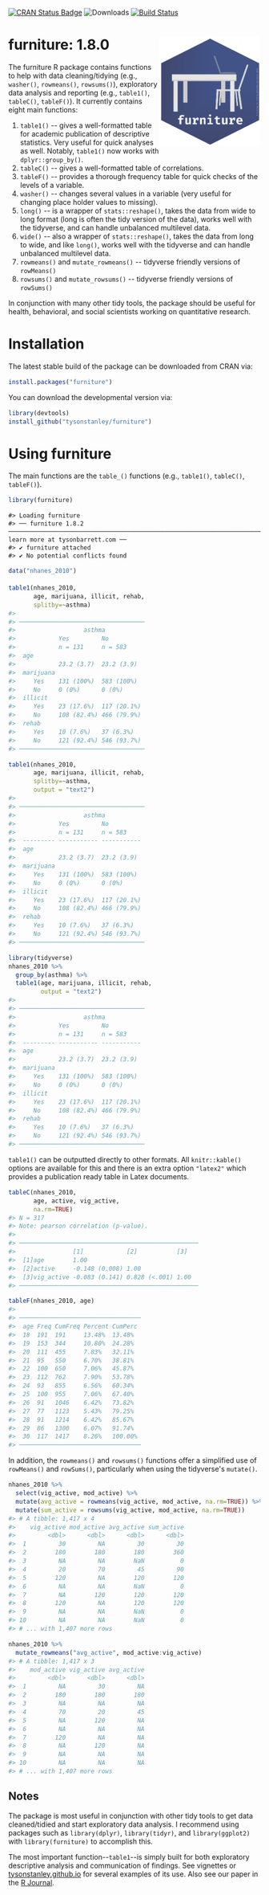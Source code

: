 
<!-- README.md is generated from README.Rmd. Please edit that file -->

[![CRAN Status Badge](https://www.r-pkg.org/badges/version/furniture)](https://cran.r-project.org/package=furniture)
![Downloads](https://cranlogs.r-pkg.org/badges/grand-total/furniture)
[![Build Status](https://travis-ci.org/TysonStanley/furniture.svg?branch=master)](https://travis-ci.org/TysonStanley/furniture)


furniture: 1.8.0 <img src="man/figures/furniture_hex_v2_full.png" align="right" width="40%" height="40%" />
===========================================================================================================

The furniture R package contains functions to help with data cleaning/tidying (e.g., `washer()`, `rowmeans()`, `rowsums()`), exploratory data analysis and reporting (e.g., `table1()`, `tableC()`, `tableF()`). It currently contains eight main functions:

1.  `table1()` -- gives a well-formatted table for academic publication of descriptive statistics. Very useful for quick analyses as well. Notably, `table1()` now works with `dplyr::group_by()`.
2.  `tableC()` -- gives a well-formatted table of correlations.
3.  `tableF()` -- provides a thorough frequency table for quick checks of the levels of a variable.
4.  `washer()` -- changes several values in a variable (very useful for changing place holder values to missing).
5.  `long()` -- is a wrapper of `stats::reshape()`, takes the data from wide to long format (long is often the tidy version of the data), works well with the tidyverse, and can handle unbalanced multilevel data.
6.  `wide()` -- also a wrapper of `stats::reshape()`, takes the data from long to wide, and like `long()`, works well with the tidyverse and can handle unbalanced multilevel data.
7.  `rowmeans()` and `mutate_rowmeans()` -- tidyverse friendly versions of `rowMeans()`
8.  `rowsums()` and `mutate_rowsums()` -- tidyverse friendly versions of `rowSums()`

In conjunction with many other tidy tools, the package should be useful for health, behavioral, and social scientists working on quantitative research.

Installation
============

The latest stable build of the package can be downloaded from CRAN via:

``` r
install.packages("furniture")
```

You can download the developmental version via:

``` r
library(devtools)
install_github("tysonstanley/furniture")
```

Using furniture
===============

The main functions are the `table_()` functions (e.g., `table1()`, `tableC()`, `tableF()`).

``` r
library(furniture)
```

    #> Loading furniture
    #> ── furniture 1.8.2 ─────────────────────────────────────────────────────────────────────── learn more at tysonbarrett.com ──
    #> ✔ furniture attached
    #> ✔ No potential conflicts found

``` r
data("nhanes_2010")

table1(nhanes_2010,
       age, marijuana, illicit, rehab,
       splitby=~asthma)
#> 
#> ───────────────────────────────────
#>                   asthma 
#>            Yes         No         
#>            n = 131     n = 583    
#>  age                              
#>            23.2 (3.7)  23.2 (3.9) 
#>  marijuana                        
#>     Yes    131 (100%)  583 (100%) 
#>     No     0 (0%)      0 (0%)     
#>  illicit                          
#>     Yes    23 (17.6%)  117 (20.1%)
#>     No     108 (82.4%) 466 (79.9%)
#>  rehab                            
#>     Yes    10 (7.6%)   37 (6.3%)  
#>     No     121 (92.4%) 546 (93.7%)
#> ───────────────────────────────────
```

``` r
table1(nhanes_2010,
       age, marijuana, illicit, rehab,
       splitby=~asthma, 
       output = "text2")
#> 
#> ───────────────────────────────────
#>                   asthma 
#>            Yes         No         
#>            n = 131     n = 583    
#>  --------- ----------- -----------
#>  age                              
#>            23.2 (3.7)  23.2 (3.9) 
#>  marijuana                        
#>     Yes    131 (100%)  583 (100%) 
#>     No     0 (0%)      0 (0%)     
#>  illicit                          
#>     Yes    23 (17.6%)  117 (20.1%)
#>     No     108 (82.4%) 466 (79.9%)
#>  rehab                            
#>     Yes    10 (7.6%)   37 (6.3%)  
#>     No     121 (92.4%) 546 (93.7%)
#> ───────────────────────────────────
```

``` r
library(tidyverse)
nhanes_2010 %>%
  group_by(asthma) %>%
  table1(age, marijuana, illicit, rehab,
         output = "text2")
#> 
#> ───────────────────────────────────
#>                   asthma 
#>            Yes         No         
#>            n = 131     n = 583    
#>  --------- ----------- -----------
#>  age                              
#>            23.2 (3.7)  23.2 (3.9) 
#>  marijuana                        
#>     Yes    131 (100%)  583 (100%) 
#>     No     0 (0%)      0 (0%)     
#>  illicit                          
#>     Yes    23 (17.6%)  117 (20.1%)
#>     No     108 (82.4%) 466 (79.9%)
#>  rehab                            
#>     Yes    10 (7.6%)   37 (6.3%)  
#>     No     121 (92.4%) 546 (93.7%)
#> ───────────────────────────────────
```

`table1()` can be outputted directly to other formats. All `knitr::kable()` options are available for this and there is an extra option `"latex2"` which provides a publication ready table in Latex documents.

``` r
tableC(nhanes_2010, 
       age, active, vig_active, 
       na.rm=TRUE)
#> N = 317
#> Note: pearson correlation (p-value).
#> 
#> ──────────────────────────────────────────────────
#>                [1]            [2]           [3]  
#>  [1]age        1.00                              
#>  [2]active     -0.148 (0.008) 1.00               
#>  [3]vig_active -0.083 (0.141) 0.828 (<.001) 1.00 
#> ──────────────────────────────────────────────────
```

``` r
tableF(nhanes_2010, age)
#> 
#> ──────────────────────────────────
#>  age Freq CumFreq Percent CumPerc
#>  18  191  191     13.48%  13.48% 
#>  19  153  344     10.80%  24.28% 
#>  20  111  455     7.83%   32.11% 
#>  21  95   550     6.70%   38.81% 
#>  22  100  650     7.06%   45.87% 
#>  23  112  762     7.90%   53.78% 
#>  24  93   855     6.56%   60.34% 
#>  25  100  955     7.06%   67.40% 
#>  26  91   1046    6.42%   73.82% 
#>  27  77   1123    5.43%   79.25% 
#>  28  91   1214    6.42%   85.67% 
#>  29  86   1300    6.07%   91.74% 
#>  30  117  1417    8.26%   100.00%
#> ──────────────────────────────────
```

In addition, the `rowmeans()` and `rowsums()` functions offer a simplified use of `rowMeans()` and `rowSums()`, particularly when using the tidyverse's `mutate()`.

``` r
nhanes_2010 %>%
  select(vig_active, mod_active) %>%
  mutate(avg_active = rowmeans(vig_active, mod_active, na.rm=TRUE)) %>%
  mutate(sum_active = rowsums(vig_active, mod_active, na.rm=TRUE))
#> # A tibble: 1,417 x 4
#>    vig_active mod_active avg_active sum_active
#>         <dbl>      <dbl>      <dbl>      <dbl>
#>  1         30         NA         30         30
#>  2        180        180        180        360
#>  3         NA         NA        NaN          0
#>  4         20         70         45         90
#>  5        120         NA        120        120
#>  6         NA         NA        NaN          0
#>  7         NA        120        120        120
#>  8        120         NA        120        120
#>  9         NA         NA        NaN          0
#> 10         NA         NA        NaN          0
#> # ... with 1,407 more rows
```

``` r
nhanes_2010 %>%
  mutate_rowmeans("avg_active", mod_active:vig_active)
#> # A tibble: 1,417 x 3
#>    mod_active vig_active avg_active
#>         <dbl>      <dbl>      <dbl>
#>  1         NA         30         NA
#>  2        180        180        180
#>  3         NA         NA         NA
#>  4         70         20         45
#>  5         NA        120         NA
#>  6         NA         NA         NA
#>  7        120         NA         NA
#>  8         NA        120         NA
#>  9         NA         NA         NA
#> 10         NA         NA         NA
#> # ... with 1,407 more rows
```

Notes
-----

The package is most useful in conjunction with other tidy tools to get data cleaned/tidied and start exploratory data analysis. I recommend using packages such as `library(dplyr)`, `library(tidyr)`, and `library(ggplot2)` with `library(furniture)` to accomplish this.

The most important function--`table1`--is simply built for both exploratory descriptive analysis and communication of findings. See vignettes or [tysonstanley.github.io](https://tysonstanley.github.io/) for several examples of its use. Also see our paper in the [R Journal](https://journal.r-project.org/archive/2017/RJ-2017-037/RJ-2017-037.pdf).
